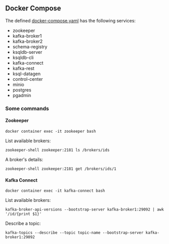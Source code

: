## Docker Compose
The defined [docker-compose.yaml](../cp-community/docker-compose.yaml) has the following services:

- zookeeper
- kafka-broker1
- kafka-broker2
- schema-registry
- ksqldb-server
- ksqldb-cli
- kafka-connect
- kafka-rest
- ksql-datagen
- control-center
- minio
- postgres
- pgadmin

### Some commands
#### Zookeeper
```shell
docker container exec -it zookeeper bash
```

List available brokers:
```shell
zookeeper-shell zookeeper:2181 ls /brokers/ids
```

A broker's details:
```shell
zookeeper-shell zookeeper:2181 get /brokers/ids/1
```

#### Kafka Connect
```shell
docker container exec -it kafka-connect bash
```

List available brokers:
```shell
kafka-broker-api-versions --bootstrap-server kafka-broker1:29092 | awk '/id/{print $1}'
```

Describe a topic:
```shell
kafka-topics --describe --topic topic-name --bootstrap-server kafka-broker1:29092
```

